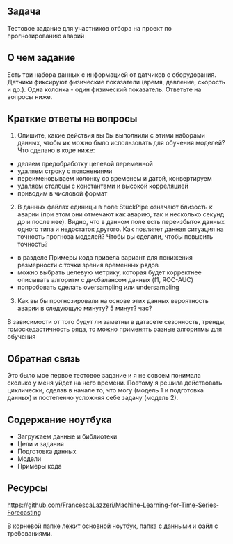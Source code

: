## Задача
Тестовое задание для участников отбора на проект по прогнозированию аварий

## О чем задание
Есть три набора данных с информацией от датчиков с оборудования.
Датчики фиксируют физические показатели (время, давление, скорость и др.). 
Одна колонка - один физический показатель.
Ответьте на вопросы ниже.

## Краткие ответы на вопросы
1. Опишите, какие действия вы бы выполнили с этими наборами данных, чтобы их можно было использовать для обучения моделей?
Что сделано в коде ниже:
- делаем предобработку целевой переменной
- удаляем строку с пояснениями
- переименовываем колонку со временем и датой, конвертируем
- удаляем столбцы с константами и высокой корреляцией
- приводим в числовой формат

2. В данных файлах единицы в поле StuckPipe означают близость к аварии (при этом они отмечают как аварию, так и несколько секунд до и после нее).
Видно, что в данном поле есть переизбыток данных одного типа и недостаток другого.
Как повлияет данная ситуация на точность прогноза моделей? 
Чтобы вы сделали, чтобы повысить точность? 
- в разделе Примеры кода привела вариант для понижения размерности с точки зрения временных рядов
- можно выбрать целевую метрику, которая будет корректнее описывать алгоритм с дисбалансом данных (f1, ROC-AUC)
- попробовать сделать oversampling или undersampling

3. Как вы бы прогнозировали на основе этих данных вероятность аварии в следующую минуту? 5 минут? час?

В зависимости от того будут ли заметны в датасете сезонность, тренды, гомоскедастичность ряда, то можно применять разные алгоритмы для обучения

## Обратная связь
Это было мое первое тестовое задание и я не совсем понимала сколько у меня уйдет на него времени.
Поэтому я решила действовать циклически, сделав в начале то, что могу (модель 1 и подготовка данных)
и постепенно усложняя себе задачу (модель 2).

## Содержание ноутбука
- Загружаем данные и библиотеки
- Цели и задания
- Подготовка данных
- Модели
- Примеры кода

## Ресурсы
https://github.com/FrancescaLazzeri/Machine-Learning-for-Time-Series-Forecasting


В корневой папке лежит основной ноутбук, папка с данными и файл с требованиями.
